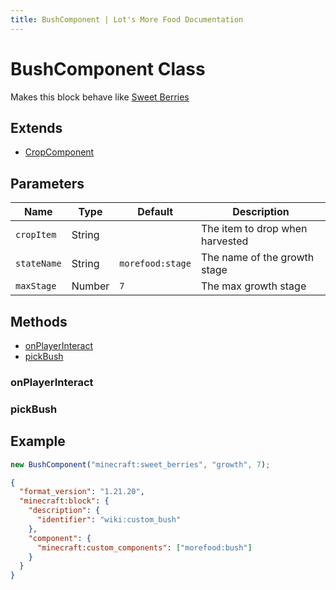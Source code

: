 ```yaml
---
title: BushComponent | Lot's More Food Documentation
---
```


# BushComponent Class

Makes this block behave like [Sweet Berries](https://minecraft.wiki/w/Sweet_Berries)

## Extends

- [CropComponent](./CropComponent.md)

## Parameters

| Name        | Type   | Default          | Description                     |
| ----------- | ------ | ---------------- | ------------------------------- |
| `cropItem`  | String |                  | The item to drop when harvested |
| `stateName` | String | `morefood:stage` | The name of the growth stage    |
| `maxStage`  | Number | `7`              | The max growth stage            |

## Methods

- [onPlayerInteract](#onplayerinteract)
- [pickBush](#pickbush)

### onPlayerInteract

### pickBush

## Example

```js
new BushComponent("minecraft:sweet_berries", "growth", 7);
```

```json
{
  "format_version": "1.21.20",
  "minecraft:block": {
    "description": {
      "identifier": "wiki:custom_bush"
    },
    "component": {
      "minecraft:custom_components": ["morefood:bush"]
    }
  }
}
```
